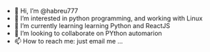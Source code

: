 - 👋 Hi, I’m @habreu777
- 👀 I’m interested in python programming, and working with Linux
- 🌱 I’m currently learning learning Python and ReactJS
- 💞️ I’m looking to collaborate on PYthon automarion
- 📫 How to reach me: just email me ...

<!---
habreu777/habreu777 is a ✨ special ✨ repository because its `README.md` (this file) appears on your GitHub profile.
You can click the Preview link to take a look at your changes.
--->
